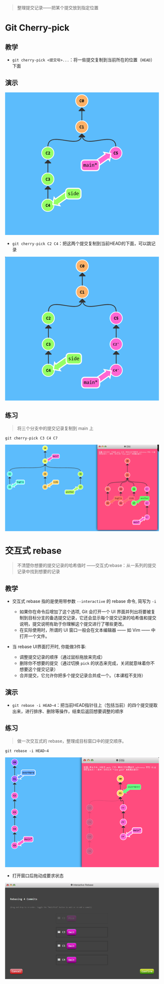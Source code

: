 > 整理提交记录——把某个提交放到指定位置

# Git Cherry-pick

## 教学

- `git cherry-pick <提交号>...`：将一些提交复制到当前所在的位置（`HEAD`）下面

## 演示

![3-1](03移动提交记录/image-20230128132727882.png)

- ` git cherry-pick C2 C4 `：把这两个提交复制到当前HEAD的下面，可以跳记录

![3-2](03移动提交记录/image-20230128132846703.png)

## 练习

> 将三个分支中的提交记录复制到 main 上

```shell
git cherry-pick C3 C4 C7
```

![3-3](03移动提交记录/image-20230128133223925.png)

# 交互式 rebase

> 不清楚你想要的提交记录的哈希值时 ——交互式rebase：从一系列的提交记录中找到想要的记录

## 教学

- 交互式 rebase 指的是使用带参数 `--interactive` 的 rebase 命令, 简写为 `-i`
  - 如果你在命令后增加了这个选项, Git 会打开一个 UI 界面并列出将要被复制到目标分支的备选提交记录，它还会显示每个提交记录的哈希值和提交说明，提交说明有助于你理解这个提交进行了哪些更改。
  - 在实际使用时，所谓的 UI 窗口一般会在文本编辑器 —— 如 Vim —— 中打开一个文件。

- 当 rebase UI界面打开时, 你能做3件事:
  - 调整提交记录的顺序（通过鼠标拖放来完成）
  - 删除你不想要的提交（通过切换 `pick` 的状态来完成，关闭就意味着你不想要这个提交记录）
  - 合并提交，它允许你把多个提交记录合并成一个。（本课程不支持）

## 演示

- ` git rebase -i HEAD~4 `：把当前HEAD指针往上（包括当前）的四个提交提取出来，进行排序、删除等操作，结束后返回想要调整的顺序

## 练习

> 做一次交互式的 rebase，整理成目标窗口中的提交顺序。

```shell
git rebase -i HEAD~4
```

![3-4](03移动提交记录/image-20230128135217228.png)

- 打开窗口后拖动成要求状态

![3-5](03移动提交记录/image-20230128135325835.png)